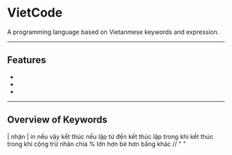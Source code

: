 # VietCode

A programming language based on Vietanmese keywords and expression.

---

## Features
-
-
-

---

## Overview of Keywords

| nhận
| in
nếu
vậy
kết thúc nếu
lặp từ
đến
kết thúc lặp
trong khi
kết thúc trong khi
cộng
trừ
nhân
chia
%
lớn hơn
bé hơn
bằng 
khác
//
" "

